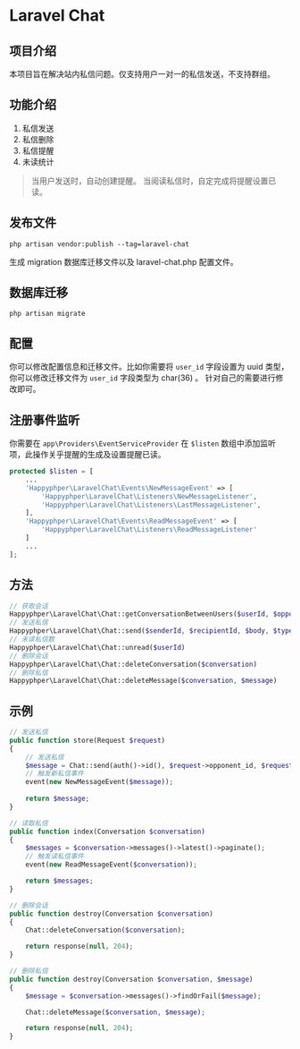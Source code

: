 # Laravel Chat
## 项目介绍
本项目旨在解决站内私信问题。仅支持用户一对一的私信发送，不支持群组。

## 功能介绍
1. 私信发送
2. 私信删除
3. 私信提醒
4. 未读统计
> 当用户发送时，自动创建提醒。
> 当阅读私信时，自定完成将提醒设置已读。

## 发布文件
```command
php artisan vendor:publish --tag=laravel-chat
```
生成 migration 数据库迁移文件以及 laravel-chat.php 配置文件。

## 数据库迁移
```command
php artisan migrate
```

## 配置
你可以修改配置信息和迁移文件。比如你需要将 `user_id` 字段设置为 uuid 类型，你可以修改迁移文件为 `user_id` 字段类型为 char(36) 。
针对自己的需要进行修改即可。

## 注册事件监听
你需要在 `app\Providers\EventServiceProvider` 在 `$listen` 数组中添加监听项，此操作关乎提醒的生成及设置提醒已读。

```php
protected $listen = [
    ...
    'Happyphper\LaravelChat\Events\NewMessageEvent' => [
        'Happyphper\LaravelChat\Listeners\NewMessageListener',
        'Happyphper\LaravelChat\Listeners\LastMessageListener',
    ],
    'Happyphper\LaravelChat\Events\ReadMessageEvent' => [
        'Happyphper\LaravelChat\Listeners\ReadMessageListener'
    ]
    ...
];
```

## 方法
```php
// 获取会话
Happyphper\LaravelChat\Chat::getConversationBetweenUsers($userId, $opponentId)
// 发送私信
Happyphper\LaravelChat\Chat::send($senderId, $recipientId, $body, $type = 'text')
// 未读私信数
Happyphper\LaravelChat\Chat::unread($userId)
// 删除会话
Happyphper\LaravelChat\Chat::deleteConversation($conversation)
// 删除私信
Happyphper\LaravelChat\Chat::deleteMessage($conversation, $message)
```

## 示例
```php
// 发送私信
public function store(Request $request)
{
    // 发送私信
    $message = Chat::send(auth()->id(), $request->opponent_id, $request->body, $request->type);
    // 触发新私信事件
    event(new NewMessageEvent($message));
        
    return $message;
}

// 读取私信
public function index(Conversation $conversation)
{
    $messages = $conversation->messages()->latest()->paginate();
    // 触发读私信事件
    event(new ReadMessageEvent($conversation));

    return $messages;
}

// 删除会话
public function destroy(Conversation $conversation)
{
    Chat::deleteConversation($conversation);

    return response(null, 204);
}

// 删除私信
public function destroy(Conversation $conversation, $message)
{
    $message = $conversation->messages()->findOrFail($message);

    Chat::deleteMessage($conversation, $message);

    return response(null, 204);
}
```
